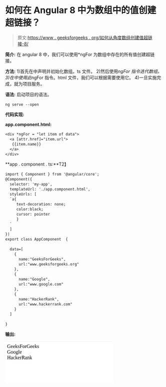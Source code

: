 # 如何在 Angular 8 中为数组中的值创建超链接？

> 原文:[https://www . geeksforgeeks . org/如何从角度数组创建值超链接-8/](https://www.geeksforgeeks.org/how-to-create-a-hyperlink-for-values-from-an-array-in-angular-8/)

**简介:**
在 angular 8 中，我们可以使用*ngFor 为数组中存在的所有值创建超链接。

**方法:**
1)首先在中声明并初始化数组。ts 文件。
2)然后使用*ngFor 指令迭代数组。
3)在中使用此*ngFor 指令。html 文件，我们可以根据需要使用它。
4)一旦实施完成，就为项目服务。

**语法:**
启动项目的语法。

```
ng serve --open
```

**代码实现:**

**app.component.html:**

```
<div *ngFor = "let item of data"> 
  <a [attr.href]="item.url">
   {{item.name}}
  </a>
</div>
```

**app . component . ts:**T2】

```
import { Component } from '@angular/core';
@Component({
  selector: 'my-app',
  templateUrl: './app.component.html',
  styleUrls: [ 
  `a{
     text-decoration: none;
     color:black;
     cursor: pointer
     }
  `
  ]
})
export class AppComponent  {

  data=[
    {
      name:"GeeksForGeeks",
      url:"www.geeksforgeeks.org"
    },
    {
      name:"Google",
      url:"www.google.com"
    },
    {
      name:"HackerRank",
      url:"www.hackerrank.com"
    }
  ]

}
```

**输出:**

![](img/986a0d1ab33724b28b2326763286ae07.png)